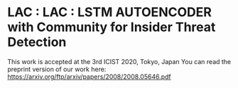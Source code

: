# LAC : LAC : LSTM AUTOENCODER with Community for Insider Threat Detection
This work is accepted at the 3rd ICIST 2020, Tokyo, Japan
You can read the preprint version of our work here: https://arxiv.org/ftp/arxiv/papers/2008/2008.05646.pdf

